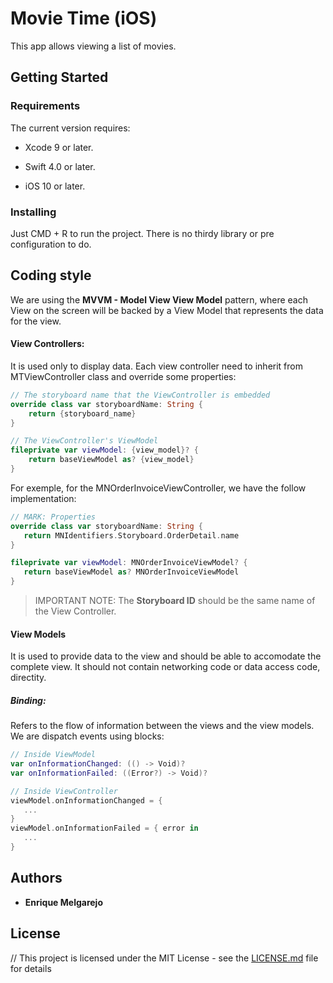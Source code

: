 # Movie Time (iOS)

This app allows viewing a list of movies.

## Getting Started 

### Requirements
The current version requires:

- Xcode 9 or later.

- Swift 4.0 or later.

- iOS 10 or later.

### Installing

Just CMD + R to run the project. There is no thirdy library or pre configuration to do.


## Coding style

We are using the **MVVM - Model View View Model** pattern, where each View on the screen will be backed by a View Model that represents the data for the view.

#### View Controllers:
It is used only to display data.
Each view controller need to inherit from MTViewController class and override some properties:

```swift
// The storyboard name that the ViewController is embedded
override class var storyboardName: String {
    return {storyboard_name}
}

// The ViewController's ViewModel
fileprivate var viewModel: {view_model}? {
    return baseViewModel as? {view_model}
}
```

For exemple, for the MNOrderInvoiceViewController, we have the follow implementation:

```swift
// MARK: Properties
override class var storyboardName: String {
   return MNIdentifiers.Storyboard.OrderDetail.name
}

fileprivate var viewModel: MNOrderInvoiceViewModel? {
   return baseViewModel as? MNOrderInvoiceViewModel
}
```

> IMPORTANT NOTE: The **Storyboard ID** should be the same name of the View Controller.

#### View Models
It is used to provide data to the view and should be able to accomodate the complete view.
It should not contain networking code or data access code, directity.

##### Binding:
Refers to the flow of information between the views and the view models.
We are dispatch events using blocks:

```swift
// Inside ViewModel
var onInformationChanged: (() -> Void)?
var onInformationFailed: ((Error?) -> Void)?

// Inside ViewController
viewModel.onInformationChanged = {
   ...
}
viewModel.onInformationFailed = { error in
   ...
}
```


## Authors

* **Enrique Melgarejo**

## License

// This project is licensed under the MIT License - see the [LICENSE.md](LICENSE.md) file for details